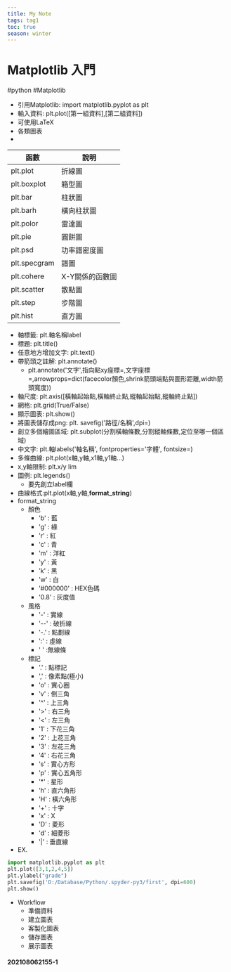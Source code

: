 ```yaml
---
title: My Note
tags: tag1
toc: true
season: winter
---
```

# Matplotlib 入門
#python #Matplotlib
- 引用Matplotlib: import matplotlib.pyplot as plt
- 輸入資料: plt.plot([第一組資料],[第二組資料])
- 可使用LaTeX
- 各類圖表
- 
| 函數 | 說明 | 
| ---- | ---- |
| plt.plot | 折線圖 | 
| plt.boxplot | 箱型圖 | 
| plt.bar | 柱狀圖|
| plt.barh | 橫向柱狀圖|
| plt.polor | 雷達圖 |
| plt.pie | 圓餅圖 |
| plt.psd | 功率譜密度圖 |
| plt.specgram | 譜圖 |
| plt.cohere | X-Y關係的函數圖 |
| plt.scatter | 散點圖 |
| plt.step | 步階圖 |
| plt.hist | 直方圖 |

- 軸標籤: plt.軸名稱label
- 標題: plt.title()
- 任意地方增加文字:  plt.text()
- 帶箭頭之註解: plt.annotate()
	- plt.annotate('文字',指向點xy座標=,文字座標=,arrowprops=dict(facecolor顏色,shrink箭頭端點與圖形距離,width箭頭寬度))
- 軸尺度: plt.axis([橫軸起始點,橫軸終止點,縱軸起始點,縱軸終止點])
- 網格: plt.grid(True/False)
- 顯示圖表: plt.show()
- 將圖表儲存成png: plt. savefig('路徑/名稱',dpi=)
- 創立多個繪圖區域: plt.subplot(分割橫軸條數,分割縱軸條數,定位至哪一個區域)
- 中文字: plt.軸labels('軸名稱', fontproperties='字體', fontsize=)
- 多條曲線: plt.plot(x軸,y軸,x1軸,y1軸...)
- x,y軸限制: plt.x/y lim
- 圖例: plt.legends()
	- 要先創立label欄
- 曲線格式:plt.plot(x軸,y軸,**format_string**)
- format_string
	- 顏色
		- 'b' : 藍
		- 'g' : 綠
		- 'r' : 紅
		- 'c' : 青
		- 'm' : 洋紅
		- 'y' : 黃
		- 'k' : 黑
		- 'w' : 白
		- '#000000' : HEX色碼
		- '0.8' : 灰度值
	- 風格
		- '-' : 實線
		- '--' : 破折線
		- '-.' : 點劃線
		- ':' : 虛線
		- ' ' :無線條
	- 標記
		- '.' : 點標記
		- ',' : 像素點(極小)
		- 'o' : 實心圈
		- 'v' : 倒三角
		- '^' : 上三角
		- '>' : 右三角
		- '<' : 左三角
		- '1' : 下花三角
		- '2' : 上花三角
		- '3' : 左花三角
		- '4' : 右花三角
		- 's' : 實心方形
		- 'p' : 實心五角形
		- '\*' : 星形
		- 'h' : 直六角形
		- 'H' : 橫六角形
		- '+' : 十字
		- 'x' : X
		- 'D' : 菱形
		- 'd' : 細菱形
		- '|' : 垂直線
- EX. 
```python
import matplotlib.pyplot as plt
plt.plot([3,1,2,4,5])
plt.ylabel("grade")
plt.savefig('D:/Database/Python/.spyder-py3/first', dpi=600)
plt.show()
```
- Workflow
	- 準備資料
	- 建立圖表
	- 客製化圖表
	- 儲存圖表
	- 展示圖表




#### 202108062155-1